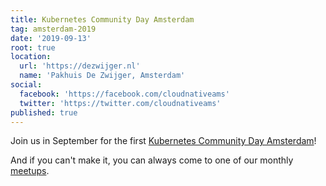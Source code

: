```yaml
---
title: Kubernetes Community Day Amsterdam
tag: amsterdam-2019
date: '2019-09-13'
root: true
location:
  url: 'https://dezwijger.nl'
  name: 'Pakhuis De Zwijger, Amsterdam'
social:
  facebook: 'https://facebook.com/cloudnativeams'
  twitter: 'https://twitter.com/cloudnativeams'
published: true
---
```


Join us in September for the first [Kubernetes Community Day Amsterdam](https://cloudnative.amsterdam)! 

And if you can't make it, you can always come to one of our monthly [meetups](https://www.meetup.com/Dutch-Kubernetes-Meetup/).